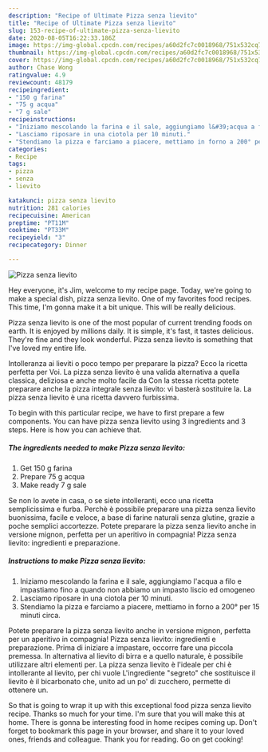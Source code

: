 ```yaml
---
description: "Recipe of Ultimate Pizza senza lievito"
title: "Recipe of Ultimate Pizza senza lievito"
slug: 153-recipe-of-ultimate-pizza-senza-lievito
date: 2020-08-05T16:22:33.186Z
image: https://img-global.cpcdn.com/recipes/a60d2fc7c0018968/751x532cq70/pizza-senza-lievito-recipe-main-photo.jpg
thumbnail: https://img-global.cpcdn.com/recipes/a60d2fc7c0018968/751x532cq70/pizza-senza-lievito-recipe-main-photo.jpg
cover: https://img-global.cpcdn.com/recipes/a60d2fc7c0018968/751x532cq70/pizza-senza-lievito-recipe-main-photo.jpg
author: Chase Wong
ratingvalue: 4.9
reviewcount: 48179
recipeingredient:
- "150 g farina"
- "75 g acqua"
- "7 g sale"
recipeinstructions:
- "Iniziamo mescolando la farina e il sale, aggiungiamo l&#39;acqua a filo e impastiamo fino a quando non abbiamo un impasto liscio ed omogeneo"
- "Lasciamo riposare in una ciotola per 10 minuti."
- "Stendiamo la pizza e farciamo a piacere, mettiamo in forno a 200° per 15 minuti circa."
categories:
- Recipe
tags:
- pizza
- senza
- lievito

katakunci: pizza senza lievito 
nutrition: 281 calories
recipecuisine: American
preptime: "PT11M"
cooktime: "PT33M"
recipeyield: "3"
recipecategory: Dinner

---
```



![Pizza senza lievito](https://img-global.cpcdn.com/recipes/a60d2fc7c0018968/751x532cq70/pizza-senza-lievito-recipe-main-photo.jpg)

Hey everyone, it's Jim, welcome to my recipe page. Today, we're going to make a special dish, pizza senza lievito. One of my favorites food recipes. This time, I'm gonna make it a bit unique. This will be really delicious.

Pizza senza lievito is one of the most popular of current trending foods on earth. It is enjoyed by millions daily. It is simple, it's fast, it tastes delicious. They're fine and they look wonderful. Pizza senza lievito is something that I've loved my entire life.

Intolleranza ai lieviti o poco tempo per preparare la pizza? Ecco la ricetta perfetta per Voi. La pizza senza lievito è una valida alternativa a quella classica, deliziosa e anche molto facile da Con la stessa ricetta potete preparare anche la pizza integrale senza lievito: vi basterà sostituire la. La pizza senza lievito è una ricetta davvero furbissima.


To begin with this particular recipe, we have to first prepare a few components. You can have pizza senza lievito using 3 ingredients and 3 steps. Here is how you can achieve that.

<!--inarticleads1-->

##### The ingredients needed to make Pizza senza lievito:

1. Get 150 g farina
1. Prepare 75 g acqua
1. Make ready 7 g sale


Se non lo avete in casa, o se siete intolleranti, ecco una ricetta semplicissima e furba. Perchè è possibile preparare una pizza senza lievito buonissima, facile e veloce, a base di farine naturali senza glutine, grazie a poche semplici accortezze. Potete preparare la pizza senza lievito anche in versione mignon, perfetta per un aperitivo in compagnia! Pizza senza lievito: ingredienti e preparazione. 

<!--inarticleads2-->

##### Instructions to make Pizza senza lievito:

1. Iniziamo mescolando la farina e il sale, aggiungiamo l&#39;acqua a filo e impastiamo fino a quando non abbiamo un impasto liscio ed omogeneo
1. Lasciamo riposare in una ciotola per 10 minuti.
1. Stendiamo la pizza e farciamo a piacere, mettiamo in forno a 200° per 15 minuti circa.


Potete preparare la pizza senza lievito anche in versione mignon, perfetta per un aperitivo in compagnia! Pizza senza lievito: ingredienti e preparazione. Prima di iniziare a impastare, occorre fare una piccola premessa. In alternativa al lievito di birra e a quello naturale, è possibile utilizzare altri elementi per. La pizza senza lievito è l&#39;ideale per chi è intollerante al lievito, per chi vuole L&#39;ingrediente &#34;segreto&#34; che sostituisce il lievito è il bicarbonato che, unito ad un po&#39; di zucchero, permette di ottenere un. 

So that is going to wrap it up with this exceptional food pizza senza lievito recipe. Thanks so much for your time. I'm sure that you will make this at home. There is gonna be interesting food in home recipes coming up. Don't forget to bookmark this page in your browser, and share it to your loved ones, friends and colleague. Thank you for reading. Go on get cooking!
